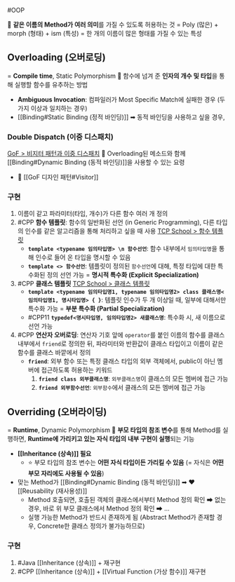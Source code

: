 #OOP

📌 **같은 이름의 Method가 여러 의미**를 가질 수 있도록 허용하는 것
= Poly (많은) + morph (형태) + ism (특성)
= 한 개의 이름이 많은 형태를 가질 수 있는 특성 

## Overloading (오버로딩)
= **Compile time**, Static Polymorphism
📌 함수에 넘겨 준 **인자의 개수 및 타입**을 통해 실행할 함수를 유추하는 방법 
- **Ambiguous Invocation**: 컴파일러가 Most Specific Match에 실패한 경우 (두 가지 이상과 일치하는 경우)
- [[Binding#Static Binding (정적 바인딩)]] ➡ 동적 바인딩을 사용하고 싶을 경우, 
### Double Dispatch (이중 디스패치)
[GoF > 비지터 패턴과 이중 디스패치](https://refactoring.guru/ko/design-patterns/visitor-double-dispatch)
📌 Overloading된 메소드와 함께 [[Binding#Dynamic Binding (동적 바인딩)]]을 사용할 수 있는 요령
- 🔎 [[GoF 디자인 패턴#Visitor]]
### 구현
1. 이름이 같고 파라미터(타입, 개수)가 다른 함수 여러 개 정의 
2. #CPP **함수 템플릿**: 함수의 일반화된 선언 (in Generic Programming), 다른 타입의 인수를 같은 알고리즘을 통해 처리하고 싶을 때 사용 
	[TCP School > 함수 템플릿](https://www.tcpschool.com/cpp/cpp_template_function)
	- **`template <typename 임의타입명> \n 함수선언`**: 함수 내부에서 `임의타입명`을 통해 인수로 들어 온 타입을 명시할 수 있음 
	- **`template <> 함수선언`**: 템플릿이 정의된 `함수선언`에 대해, 특정 타입에 대한 특수화된 정의 선언 가능 = **명시적 특수화 (Explicit Specialization)**
3. #CPP **클래스 템플릿**
	[TCP School > 클래스 템플릿](https://www.tcpschool.com/cpp/cpp_template_class)
	- **`template <typename 임의타입명1, typename 임의타입명2> class 클래스명<임의타입명1, 명시타입명> { }`**: 템플릿 인수가 두 개 이상일 때, 일부에 대해서만 특수화 가능 = **부분 특수화 (Partial Specialization)**
	- #CPP11 **`typedef<명시타입명, 임의타입명2> 새클래스명`**: 특수화 시, 새 이름으로 선언 가능 
4. #CPP **연산자 오버로딩**: 연산자 기호 앞에 `operator`를 붙인 이름의 함수를 클래스 내부에서 `friend`로 정의한 뒤, 파라미터와 반환값이 클래스 타입이고 이름이 같은 함수를 클래스 바깥에서 정의
	- **`friend`**: 외부 함수 또는 특정 클래스 타입의 외부 객체에서, public이 아닌 멤버에 접근하도록 허용하는 키워드
		1. **`friend class 외부클래스명`**: `외부클래스명`이 클래스의 모든 멤버에 접근 가능 
		2. **`friend 외부함수선언`**: `외부함수`에서 클래스의 모든 멤버에 접근 가능

## Overriding (오버라이딩)
= **Runtime**, Dynamic Polymorphism
📌 **부모 타입의 참조 변수**를 통해 Method를 실행하면, **Runtime에 가리키고 있는 자식 타입의 내부 구현이 실행**되는 기능 
- **[[Inheritance (상속)]] 필요** 
	- ⭐ 부모 타입의 참조 변수는 **어떤 자식 타입이든 가리킬 수 있음** (= 자식은 **어떤 부모 자리에도 사용될 수 있음**)
- 맞는 Method가 [[Binding#Dynamic Binding (동적 바인딩)]] ➡ ❤️ [[Reusability (재사용성)]]
	- Method 호출되면, 호출된 객체의 클래스에서부터 Method 정의 확인 ➡ 없는 경우, 바로 위 부모 클래스에서 Method 정의 확인 ➡ ...
	- 실행 가능한 Method가 반드시 존재하게 됨 (Abstract Method가 존재할 경우, Concrete한 클래스 정의가 불가능하므로)
### 구현
1. #Java [[Inheritance (상속)]] + 재구현
2. #CPP [[Inheritance (상속)]] + [[Virtual Function (가상 함수)]] 재구현
